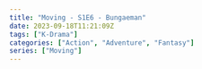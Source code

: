 ```yaml
---
title: "Moving - S1E6 - Bungaeman"
date: 2023-09-18T11:21:09Z
tags: ["K-Drama"]
categories: ["Action", "Adventure", "Fantasy"]
series: ["Moving"]
---
```



<mux-player stream-type="on-demand"
  src="https://kp3d-my.sharepoint.com/personal/ryoo_kp3d_onmicrosoft_com/_layouts/15/download.aspx?share=Eab9pm7e9x5PmoHqnrnrQI8BPBtIyy2br0K8ndFoOX-7Cg" metadata-video-title="Moving - S1E6 - Bungaeman" prefer-playback="mse" controls>
  </mux-player>
  
  
  <script src="https://cdn.jsdelivr.net/npm/@mux/mux-player"></script>
  
 <script id="UJWl794ObGGoL6pmGKWF1FxGVmRmgI010200E01Cx01nCt4w" type="application/ld+json">
 {
  "@context": "https://schema.org/",
  "@type": "VideoObject",
  "name": "Moving - S1E6 - Bungaeman",
  "contentUrl": "https://stream.mux.com/UJWl794ObGGoL6pmGKWF1FxGVmRmgI010200E01Cx01nCt4w.m3u8",
  "thumbnailUrl": "https://www.themoviedb.org/t/p/original/vDJE7JPnPc6fJBMBXdSltYM6yL6.jpg?width=314&fit_mode=preserve&time=25",
  "uploadDate": "2023-09-18T11:21:09Z",
}

</script>
